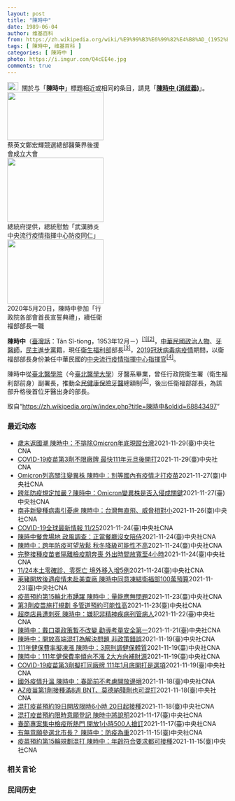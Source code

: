 ```yaml
---
layout: post
title: "陳時中"
date: 1989-06-04
author: 维基百科
from: https://zh.wikipedia.org/wiki/%E9%99%B3%E6%99%82%E4%B8%AD_(1952%E5%B9%B4)
tags: [ 陳時中, 维基百科 ]
categories: [ 陳時中 ]
photo: https://i.imgur.com/Q4cEE4e.jpg
comments: true
---
```

<div class="mw-parser-output"><div id="noteTA-54dafe5e" class="noteTA"><div class="noteTA-group"><div data-noteta-group-source="module" data-noteta-group="Medicine"></div></div></div>
<div role="note" class="hatnote navigation-not-searchable"><a href="/wiki/Wikipedia:%E6%B6%88%E6%AD%A7%E4%B9%89" title="Wikipedia:消歧义"><img alt="Disambig gray.svg" src="//upload.wikimedia.org/wikipedia/commons/thumb/5/5f/Disambig_gray.svg/25px-Disambig_gray.svg.png" decoding="async" width="25" height="19" srcset="//upload.wikimedia.org/wikipedia/commons/thumb/5/5f/Disambig_gray.svg/38px-Disambig_gray.svg.png 1.5x, //upload.wikimedia.org/wikipedia/commons/thumb/5/5f/Disambig_gray.svg/50px-Disambig_gray.svg.png 2x" data-file-width="220" data-file-height="168"></a><style data-mw-deduplicate="TemplateStyles:r67269465">.mw-parser-output .ifmobile>.mobile:nth-child(2n){display:none}</style><span class="ifmobile"><span class="nomobile">&nbsp;&nbsp;</span><span class="mobile"></span></span>關於与「<b>陳時中</b>」標題相近或相同的条目，請見「<b><a href="/wiki/%E9%99%B3%E6%99%82%E4%B8%AD_(%E6%B6%88%E6%AD%A7%E7%BE%A9)" class="mw-disambig" title="陳時中 (消歧義)">陳時中 (消歧義)</a></b>」。</div>

<div class="thumb tright"><div class="thumbinner" style="width:222px;"><a href="/wiki/File:%E9%84%AD%E5%AE%8F%E8%BC%9D%E8%88%87%E9%86%AB%E6%94%BF%E4%BA%BA%E5%A3%AB%E5%90%88%E7%85%A7.jpg" class="image"><img alt="" src="//upload.wikimedia.org/wikipedia/commons/thumb/e/e0/%E9%84%AD%E5%AE%8F%E8%BC%9D%E8%88%87%E9%86%AB%E6%94%BF%E4%BA%BA%E5%A3%AB%E5%90%88%E7%85%A7.jpg/220px-%E9%84%AD%E5%AE%8F%E8%BC%9D%E8%88%87%E9%86%AB%E6%94%BF%E4%BA%BA%E5%A3%AB%E5%90%88%E7%85%A7.jpg" decoding="async" width="220" height="110" class="thumbimage" srcset="//upload.wikimedia.org/wikipedia/commons/thumb/e/e0/%E9%84%AD%E5%AE%8F%E8%BC%9D%E8%88%87%E9%86%AB%E6%94%BF%E4%BA%BA%E5%A3%AB%E5%90%88%E7%85%A7.jpg/330px-%E9%84%AD%E5%AE%8F%E8%BC%9D%E8%88%87%E9%86%AB%E6%94%BF%E4%BA%BA%E5%A3%AB%E5%90%88%E7%85%A7.jpg 1.5x, //upload.wikimedia.org/wikipedia/commons/thumb/e/e0/%E9%84%AD%E5%AE%8F%E8%BC%9D%E8%88%87%E9%86%AB%E6%94%BF%E4%BA%BA%E5%A3%AB%E5%90%88%E7%85%A7.jpg/440px-%E9%84%AD%E5%AE%8F%E8%BC%9D%E8%88%87%E9%86%AB%E6%94%BF%E4%BA%BA%E5%A3%AB%E5%90%88%E7%85%A7.jpg 2x" data-file-width="4160" data-file-height="2080"></a>  <div class="thumbcaption"><div class="magnify"><a href="/wiki/File:%E9%84%AD%E5%AE%8F%E8%BC%9D%E8%88%87%E9%86%AB%E6%94%BF%E4%BA%BA%E5%A3%AB%E5%90%88%E7%85%A7.jpg" class="internal" title="放大"></a></div>蔡英文鄭宏輝競選總部醫藥界後援會成立大會</div></div></div>
<div class="thumb tright"><div class="thumbinner" style="width:222px;"><a href="/wiki/File:02.07_%E7%B8%BD%E7%B5%B1%E6%85%B0%E5%8B%89%E3%80%8C%E5%9A%B4%E9%87%8D%E7%89%B9%E6%AE%8A%E5%82%B3%E6%9F%93%E6%80%A7%E8%82%BA%E7%82%8E%E4%B8%AD%E5%A4%AE%E6%B5%81%E8%A1%8C%E7%96%AB%E6%83%85%E6%8C%87%E6%8F%AE%E4%B8%AD%E5%BF%83%E9%98%B2%E7%96%AB%E5%90%8C%E4%BB%81%E3%80%8D_(49500116692).jpg" class="image"><img alt="" src="//upload.wikimedia.org/wikipedia/commons/thumb/9/95/02.07_%E7%B8%BD%E7%B5%B1%E6%85%B0%E5%8B%89%E3%80%8C%E5%9A%B4%E9%87%8D%E7%89%B9%E6%AE%8A%E5%82%B3%E6%9F%93%E6%80%A7%E8%82%BA%E7%82%8E%E4%B8%AD%E5%A4%AE%E6%B5%81%E8%A1%8C%E7%96%AB%E6%83%85%E6%8C%87%E6%8F%AE%E4%B8%AD%E5%BF%83%E9%98%B2%E7%96%AB%E5%90%8C%E4%BB%81%E3%80%8D_%2849500116692%29.jpg/220px-02.07_%E7%B8%BD%E7%B5%B1%E6%85%B0%E5%8B%89%E3%80%8C%E5%9A%B4%E9%87%8D%E7%89%B9%E6%AE%8A%E5%82%B3%E6%9F%93%E6%80%A7%E8%82%BA%E7%82%8E%E4%B8%AD%E5%A4%AE%E6%B5%81%E8%A1%8C%E7%96%AB%E6%83%85%E6%8C%87%E6%8F%AE%E4%B8%AD%E5%BF%83%E9%98%B2%E7%96%AB%E5%90%8C%E4%BB%81%E3%80%8D_%2849500116692%29.jpg" decoding="async" width="220" height="147" class="thumbimage" srcset="//upload.wikimedia.org/wikipedia/commons/thumb/9/95/02.07_%E7%B8%BD%E7%B5%B1%E6%85%B0%E5%8B%89%E3%80%8C%E5%9A%B4%E9%87%8D%E7%89%B9%E6%AE%8A%E5%82%B3%E6%9F%93%E6%80%A7%E8%82%BA%E7%82%8E%E4%B8%AD%E5%A4%AE%E6%B5%81%E8%A1%8C%E7%96%AB%E6%83%85%E6%8C%87%E6%8F%AE%E4%B8%AD%E5%BF%83%E9%98%B2%E7%96%AB%E5%90%8C%E4%BB%81%E3%80%8D_%2849500116692%29.jpg/330px-02.07_%E7%B8%BD%E7%B5%B1%E6%85%B0%E5%8B%89%E3%80%8C%E5%9A%B4%E9%87%8D%E7%89%B9%E6%AE%8A%E5%82%B3%E6%9F%93%E6%80%A7%E8%82%BA%E7%82%8E%E4%B8%AD%E5%A4%AE%E6%B5%81%E8%A1%8C%E7%96%AB%E6%83%85%E6%8C%87%E6%8F%AE%E4%B8%AD%E5%BF%83%E9%98%B2%E7%96%AB%E5%90%8C%E4%BB%81%E3%80%8D_%2849500116692%29.jpg 1.5x, //upload.wikimedia.org/wikipedia/commons/thumb/9/95/02.07_%E7%B8%BD%E7%B5%B1%E6%85%B0%E5%8B%89%E3%80%8C%E5%9A%B4%E9%87%8D%E7%89%B9%E6%AE%8A%E5%82%B3%E6%9F%93%E6%80%A7%E8%82%BA%E7%82%8E%E4%B8%AD%E5%A4%AE%E6%B5%81%E8%A1%8C%E7%96%AB%E6%83%85%E6%8C%87%E6%8F%AE%E4%B8%AD%E5%BF%83%E9%98%B2%E7%96%AB%E5%90%8C%E4%BB%81%E3%80%8D_%2849500116692%29.jpg/440px-02.07_%E7%B8%BD%E7%B5%B1%E6%85%B0%E5%8B%89%E3%80%8C%E5%9A%B4%E9%87%8D%E7%89%B9%E6%AE%8A%E5%82%B3%E6%9F%93%E6%80%A7%E8%82%BA%E7%82%8E%E4%B8%AD%E5%A4%AE%E6%B5%81%E8%A1%8C%E7%96%AB%E6%83%85%E6%8C%87%E6%8F%AE%E4%B8%AD%E5%BF%83%E9%98%B2%E7%96%AB%E5%90%8C%E4%BB%81%E3%80%8D_%2849500116692%29.jpg 2x" data-file-width="2048" data-file-height="1365"></a>  <div class="thumbcaption"><div class="magnify"><a href="/wiki/File:02.07_%E7%B8%BD%E7%B5%B1%E6%85%B0%E5%8B%89%E3%80%8C%E5%9A%B4%E9%87%8D%E7%89%B9%E6%AE%8A%E5%82%B3%E6%9F%93%E6%80%A7%E8%82%BA%E7%82%8E%E4%B8%AD%E5%A4%AE%E6%B5%81%E8%A1%8C%E7%96%AB%E6%83%85%E6%8C%87%E6%8F%AE%E4%B8%AD%E5%BF%83%E9%98%B2%E7%96%AB%E5%90%8C%E4%BB%81%E3%80%8D_(49500116692).jpg" class="internal" title="放大"></a></div>總統府提供，總統慰勉「武漢肺炎中央流行疫情指揮中心防疫同仁」</div></div></div>
<div class="thumb tright"><div class="thumbinner" style="width:222px;"><a href="/wiki/File:05.20_%E7%B8%BD%E7%B5%B1%E4%B8%BB%E6%8C%81%E3%80%8C%E8%A1%8C%E6%94%BF%E9%99%A2%E5%89%AF%E9%99%A2%E9%95%B7%E6%9A%A8%E5%90%84%E9%83%A8%E6%9C%83%E9%A6%96%E9%95%B7%E5%AE%A3%E8%AA%93%E5%85%B8%E7%A6%AE%E3%80%8D-%E9%99%B3%E6%99%82%E4%B8%AD.jpg" class="image"><img alt="" src="//upload.wikimedia.org/wikipedia/commons/thumb/a/aa/05.20_%E7%B8%BD%E7%B5%B1%E4%B8%BB%E6%8C%81%E3%80%8C%E8%A1%8C%E6%94%BF%E9%99%A2%E5%89%AF%E9%99%A2%E9%95%B7%E6%9A%A8%E5%90%84%E9%83%A8%E6%9C%83%E9%A6%96%E9%95%B7%E5%AE%A3%E8%AA%93%E5%85%B8%E7%A6%AE%E3%80%8D-%E9%99%B3%E6%99%82%E4%B8%AD.jpg/220px-05.20_%E7%B8%BD%E7%B5%B1%E4%B8%BB%E6%8C%81%E3%80%8C%E8%A1%8C%E6%94%BF%E9%99%A2%E5%89%AF%E9%99%A2%E9%95%B7%E6%9A%A8%E5%90%84%E9%83%A8%E6%9C%83%E9%A6%96%E9%95%B7%E5%AE%A3%E8%AA%93%E5%85%B8%E7%A6%AE%E3%80%8D-%E9%99%B3%E6%99%82%E4%B8%AD.jpg" decoding="async" width="220" height="147" class="thumbimage" srcset="//upload.wikimedia.org/wikipedia/commons/thumb/a/aa/05.20_%E7%B8%BD%E7%B5%B1%E4%B8%BB%E6%8C%81%E3%80%8C%E8%A1%8C%E6%94%BF%E9%99%A2%E5%89%AF%E9%99%A2%E9%95%B7%E6%9A%A8%E5%90%84%E9%83%A8%E6%9C%83%E9%A6%96%E9%95%B7%E5%AE%A3%E8%AA%93%E5%85%B8%E7%A6%AE%E3%80%8D-%E9%99%B3%E6%99%82%E4%B8%AD.jpg/330px-05.20_%E7%B8%BD%E7%B5%B1%E4%B8%BB%E6%8C%81%E3%80%8C%E8%A1%8C%E6%94%BF%E9%99%A2%E5%89%AF%E9%99%A2%E9%95%B7%E6%9A%A8%E5%90%84%E9%83%A8%E6%9C%83%E9%A6%96%E9%95%B7%E5%AE%A3%E8%AA%93%E5%85%B8%E7%A6%AE%E3%80%8D-%E9%99%B3%E6%99%82%E4%B8%AD.jpg 1.5x, //upload.wikimedia.org/wikipedia/commons/thumb/a/aa/05.20_%E7%B8%BD%E7%B5%B1%E4%B8%BB%E6%8C%81%E3%80%8C%E8%A1%8C%E6%94%BF%E9%99%A2%E5%89%AF%E9%99%A2%E9%95%B7%E6%9A%A8%E5%90%84%E9%83%A8%E6%9C%83%E9%A6%96%E9%95%B7%E5%AE%A3%E8%AA%93%E5%85%B8%E7%A6%AE%E3%80%8D-%E9%99%B3%E6%99%82%E4%B8%AD.jpg/440px-05.20_%E7%B8%BD%E7%B5%B1%E4%B8%BB%E6%8C%81%E3%80%8C%E8%A1%8C%E6%94%BF%E9%99%A2%E5%89%AF%E9%99%A2%E9%95%B7%E6%9A%A8%E5%90%84%E9%83%A8%E6%9C%83%E9%A6%96%E9%95%B7%E5%AE%A3%E8%AA%93%E5%85%B8%E7%A6%AE%E3%80%8D-%E9%99%B3%E6%99%82%E4%B8%AD.jpg 2x" data-file-width="2508" data-file-height="1672"></a>  <div class="thumbcaption"><div class="magnify"><a href="/wiki/File:05.20_%E7%B8%BD%E7%B5%B1%E4%B8%BB%E6%8C%81%E3%80%8C%E8%A1%8C%E6%94%BF%E9%99%A2%E5%89%AF%E9%99%A2%E9%95%B7%E6%9A%A8%E5%90%84%E9%83%A8%E6%9C%83%E9%A6%96%E9%95%B7%E5%AE%A3%E8%AA%93%E5%85%B8%E7%A6%AE%E3%80%8D-%E9%99%B3%E6%99%82%E4%B8%AD.jpg" class="internal" title="放大"></a></div>2020年5月20日，陳時中參加「行政院各部會首長宣誓典禮」，續任衛福部部長一職</div></div></div>
<p><b>陳時中</b>（<a href="/wiki/%E8%87%BA%E7%81%A3%E8%A9%B1" title="臺灣話">臺灣話</a>：<span lang="nan"><style data-mw-deduplicate="TemplateStyles:r58929728">.mw-parser-output .sans-serif{font-family:-apple-system,BlinkMacSystemFont,"Segoe UI",Roboto,Lato,"Helvetica Neue",Helvetica,Arial,sans-serif}</style><span class="sans-serif"><span lang="nan">Tân Sî-tiong</span></span></span>，1953年12月<span class="useeditintro" title="Template:BLP editintro">－</span>）<sup id="cite_ref-1" class="reference"><a href="#cite_note-1">[1]</a></sup><sup id="cite_ref-2" class="reference"><a href="#cite_note-2">[2]</a></sup>，<a href="/wiki/%E4%B8%AD%E8%8F%AF%E6%B0%91%E5%9C%8B" title="中華民國">中華民國</a><a href="/wiki/%E6%94%BF%E6%B2%BB%E4%BA%BA%E7%89%A9" title="政治人物">政治人物</a>、<a href="/wiki/%E7%89%99%E9%86%AB%E5%B8%AB" class="mw-redirect" title="牙醫師">牙醫師</a>，<a href="/wiki/%E6%B0%91%E4%B8%BB%E9%80%B2%E6%AD%A5%E9%BB%A8" title="民主進步黨">民主進步黨</a>籍，現任<a href="/wiki/%E4%B8%AD%E8%8F%AF%E6%B0%91%E5%9C%8B%E8%A1%9B%E7%94%9F%E7%A6%8F%E5%88%A9%E9%83%A8" title="中華民國衛生福利部">衛生福利部</a>部長<sup id="cite_ref-3" class="reference"><a href="#cite_note-3">[3]</a></sup>，<a href="/wiki/2019%E5%86%A0%E7%8B%80%E7%97%85%E6%AF%92%E7%97%85%E8%87%BA%E7%81%A3%E7%96%AB%E6%83%85" title="2019冠狀病毒病臺灣疫情">2019冠狀病毒病疫情</a>期間，以衛福部部長身份兼任中華民國的<a href="/wiki/%E5%9C%8B%E5%AE%B6%E8%A1%9B%E7%94%9F%E6%8C%87%E6%8F%AE%E4%B8%AD%E5%BF%83%E4%B8%AD%E5%A4%AE%E6%B5%81%E8%A1%8C%E7%96%AB%E6%83%85%E6%8C%87%E6%8F%AE%E4%B8%AD%E5%BF%83" title="國家衛生指揮中心中央流行疫情指揮中心">中央流行疫情指揮中心</a><a href="/wiki/%E6%8C%87%E6%8F%AE%E5%AE%98" title="指揮官">指揮官</a><sup id="cite_ref-4" class="reference"><a href="#cite_note-4">[4]</a></sup>。
</p><p>陳時中從<a href="/wiki/%E8%87%BA%E5%8C%97%E9%86%AB%E5%AD%B8%E9%99%A2" class="mw-redirect" title="臺北醫學院">臺北醫學院</a>（今<a href="/wiki/%E8%87%BA%E5%8C%97%E9%86%AB%E5%AD%B8%E5%A4%A7%E5%AD%B8" title="臺北醫學大學">臺北醫學大學</a>）牙醫系畢業，曾任行政院衛生署（衛生福利部前身）副署長，推動<a href="/wiki/%E5%85%A8%E6%B0%91%E5%81%A5%E5%BA%B7%E4%BF%9D%E9%9A%AA" title="全民健康保險">全民健康保險</a><a href="/wiki/%E7%89%99%E9%86%AB" title="牙醫">牙醫</a>總額制<sup id="cite_ref-5" class="reference"><a href="#cite_note-5">[5]</a></sup>，後出任衛福部部長，為該部升格後首位牙醫出身的部長。
</p>
</div><noscript><img src="//zh.wikipedia.org/wiki/Special:CentralAutoLogin/start?type=1x1" alt="" title="" width="1" height="1" style="border: none; position: absolute;"></noscript>
<div class="printfooter">取自“<a dir="ltr" href="https://zh.wikipedia.org/w/index.php?title=陳時中&amp;oldid=68843497">https://zh.wikipedia.org/w/index.php?title=陳時中&amp;oldid=68843497</a>”</div><div id="recent-news"><h3>最近动态</h3><ul><li><a href="https://nodebe4.github.io/waimei/2021-11-29/%E6%AD%B2%E6%9C%AB%E8%BF%94%E5%9C%8B%E6%BD%AE-%E9%99%B3%E6%99%82%E4%B8%AD-%E4%B8%8D%E6%8E%92%E9%99%A4Omicron%E5%B9%B4%E5%BA%95%E7%8F%BE%E8%B9%A4%E5%8F%B0%E7%81%A3" title="歲末返國潮 陳時中：不排除Omicron年底現蹤台灣—— （中央社記者陳婕翎台北30日電）各國陸續現Omicron變種病毒個案，歲末返國潮，病毒擴散風險攀升，指揮中心指揮官陳時中今天說，不排除O...">歲末返國潮 陳時中：不排除Omicron年底現蹤台灣</a><time>2021-11-29</time><a class="tag">(臺)中央社CNA</a></li>
<li><a href="https://nodebe4.github.io/waimei/2021-11-29/COVID-19%E7%96%AB%E8%8B%97%E7%AC%AC3%E5%8A%91%E4%B8%8D%E9%99%90%E5%BB%A0%E7%89%8C-%E6%9C%80%E5%BF%AB111%E5%B9%B4%E5%85%83%E6%97%A6%E5%BE%8C%E9%96%8B%E6%89%93" title="COVID-19疫苗第3劑不限廠牌 最快111年元旦後開打—— 指揮中心指揮官陳時中29日表示，第3劑COVID-19疫苗最快於明年1月1日後開打，且不限制疫苗廠牌。（中央社檔案照片） （中央社...">COVID-19疫苗第3劑不限廠牌 最快111年元旦後開打</a><time>2021-11-29</time><a class="tag">(臺)中央社CNA</a></li>
<li><a href="https://nodebe4.github.io/waimei/2021-11-27/Omicron%E5%88%97%E9%AB%98%E9%97%9C%E6%B3%A8%E8%AE%8A%E7%95%B0%E6%A0%AA-%E9%99%B3%E6%99%82%E4%B8%AD-%E5%88%A5%E7%AD%89%E5%9C%8B%E5%85%A7%E6%9C%89%E7%96%AB%E6%83%85%E6%89%8D%E6%89%93%E7%96%AB%E8%8B%97" title="Omicron列高關注變異株 陳時中：別等國內有疫情才打疫苗—— 中央流行疫情指揮中心指揮官陳時中28日說，中央面對Omicron變種已做好準備，滾動式修訂防疫規範，但民眾也不要等到有疫情才打疫...">Omicron列高關注變異株 陳時中：別等國內有疫情才打疫苗</a><time>2021-11-27</time><a class="tag">(臺)中央社CNA</a></li>
<li><a href="https://nodebe4.github.io/waimei/2021-11-27/%E8%B7%A8%E5%B9%B4%E9%98%B2%E7%96%AB%E8%A6%8F%E5%AE%9A%E5%8A%A0%E5%9A%B4-%E9%99%B3%E6%99%82%E4%B8%AD-Omicron%E8%AE%8A%E7%95%B0%E6%A0%AA%E6%98%AF%E5%90%A6%E5%85%A5%E4%BE%B5%E6%88%90%E9%97%9C%E9%8D%B5" title="跨年防疫規定加嚴？陳時中：Omicron變異株是否入侵成關鍵—— 疫情指揮中心指揮官陳時中表示，萬一Omicron變異株入侵社區，各種防疫規定都會趨嚴，跨年防疫規定也不例外，將根據疫情滾動式調整...">跨年防疫規定加嚴？陳時中：Omicron變異株是否入侵成關鍵</a><time>2021-11-27</time><a class="tag">(臺)中央社CNA</a></li>
<li><a href="https://nodebe4.github.io/waimei/2021-11-26/%E5%8D%97%E9%9D%9E%E6%96%B0%E8%AE%8A%E7%A8%AE%E7%97%85%E6%AF%92%E5%BC%95%E6%86%82%E6%85%AE-%E9%99%B3%E6%99%82%E4%B8%AD-%E5%8F%B0%E7%81%A3%E7%84%A1%E7%9B%B4%E9%A3%9B-%E5%A8%81%E8%84%85%E7%9B%B8%E5%B0%8D%E5%B0%8F" title="南非新變種病毒引憂慮 陳時中：台灣無直飛、威脅相對小—— 南非新變異株近期在南非周圍國家現蹤，指揮中心指揮官陳時中26日表示，台灣無直飛航班，直接威脅相對小。（圖取自Pixabay圖庫） （中央...">南非新變種病毒引憂慮 陳時中：台灣無直飛、威脅相對小</a><time>2021-11-26</time><a class="tag">(臺)中央社CNA</a></li>
<li><a href="https://nodebe4.github.io/waimei/2021-11-24/COVID-19%E5%85%A8%E7%90%83%E6%9C%80%E6%96%B0%E6%83%85%E5%A0%B1-11-25" title="COVID-19全球最新情報 11/25—— 中央流行疫情指揮中心指揮官陳時中宣布，24日台灣沒有新增COVID-19本土病例，也沒有死亡個案。（中央社檔案照片） （中央社台北25日電）中東歐疫...">COVID-19全球最新情報 11/25</a><time>2021-11-24</time><a class="tag">(臺)中央社CNA</a></li>
<li><a href="https://nodebe4.github.io/waimei/2021-11-24/%E9%99%B3%E6%99%82%E4%B8%AD%E9%A4%90%E6%9C%83%E5%A0%B4%E5%9C%B0-%E6%94%BF%E9%A2%A8%E8%AA%BF%E6%9F%A5-%E6%AD%A3%E7%95%B6%E9%A4%90%E5%BB%B3%E6%B2%92%E5%A5%B3%E9%99%AA%E4%BE%8D" title="陳時中餐會場地 政風調查：正當餐廳沒女陪侍—— 網路流傳衛福部長陳時中餐會嗨唱影片並遭疑為女陪侍場所，經政風人調查，現場是沒女陪侍的正當義式餐廳。（中央社檔案照片） （中央社記者劉世怡台北24日...">陳時中餐會場地 政風調查：正當餐廳沒女陪侍</a><time>2021-11-24</time><a class="tag">(臺)中央社CNA</a></li>
<li><a href="https://nodebe4.github.io/waimei/2021-11-24/%E9%99%B3%E6%99%82%E4%B8%AD-%E8%B7%A8%E5%B9%B4%E9%98%B2%E7%96%AB%E5%8F%AF%E6%9C%9B%E6%94%BE%E9%AC%86-%E7%A7%8B%E5%86%AC%E9%99%8D%E7%B4%9A%E5%8F%AF%E8%83%BD%E6%80%A7%E4%B8%8D%E9%AB%98" title="陳時中：跨年防疫可望放鬆 秋冬降級可能性不高—— （中央社記者江慧珺、張茗喧台北24日電）COVID-19疫情穩定，加上疫苗持續接種，指揮中心指揮官陳時中今天表示，跨年活動防疫規定可望比去年寬鬆...">陳時中：跨年防疫可望放鬆 秋冬降級可能性不高</a><time>2021-11-24</time><a class="tag">(臺)中央社CNA</a></li>
<li><a href="https://nodebe4.github.io/waimei/2021-11-24/%E5%AE%8C%E6%95%B4%E6%8E%A5%E7%A8%AE%E7%96%AB%E8%8B%97%E8%80%85%E9%9A%94%E9%9B%A2%E6%AA%A2%E7%96%AB%E6%9C%9F%E5%A5%94%E5%96%AA-%E5%A4%96%E5%87%BA%E6%99%82%E9%96%93%E6%94%BE%E5%AF%AC%E8%87%B34%E5%B0%8F%E6%99%82" title="完整接種疫苗者隔離檢疫期奔喪 外出時間放寬至4小時—— 指揮中心指揮官陳時中宣布，居家檢疫、隔離者若完整接種疫苗，外出奔喪或探視的時間將從每天2小時放寬至4小時。（指揮中心提供） （中央社記者張...">完整接種疫苗者隔離檢疫期奔喪 外出時間放寬至4小時</a><time>2021-11-24</time><a class="tag">(臺)中央社CNA</a></li>
<li><a href="https://nodebe4.github.io/waimei/2021-11-24/11-24%E6%9C%AC%E5%9C%9F%E9%9B%B6%E7%A2%BA%E8%A8%BA-%E9%9B%B6%E6%AD%BB%E4%BA%A1-%E5%A2%83%E5%A4%96%E7%A7%BB%E5%85%A5%E5%A2%9E5%E4%BE%8B" title="11/24本土零確診、零死亡 境外移入增5例—— （中央社記者張茗喧、江慧珺台北24日電）中央流行疫情指揮中心指揮官陳時中宣布，今天國內沒有新增COVID-19（2019冠狀病毒疾病）本土病例，...">11/24本土零確診、零死亡  境外移入增5例</a><time>2021-11-24</time><a class="tag">(臺)中央社CNA</a></li>
<li><a href="https://nodebe4.github.io/waimei/2021-11-23/%E8%90%8A%E8%B1%AC%E9%96%8B%E6%94%BE%E5%BE%8C%E9%81%87%E7%96%AB%E6%83%85%E6%9C%AA%E8%B5%B4%E7%BE%8E%E6%9F%A5%E5%BB%A0-%E9%99%B3%E6%99%82%E4%B8%AD%E5%90%8C%E6%84%8F%E5%87%8D%E7%B5%90%E8%A1%9B%E7%A6%8F%E9%83%A8100%E8%90%AC%E9%A0%90%E7%AE%97" title="萊豬開放後遇疫情未赴美查廠 陳時中同意凍結衛福部100萬預算—— （中央社記者郭建伸台北24日電）在野黨立委今天在立法院衛環委員會上質疑，政府開放進口萊豬但至今尚未赴美查廠，提案凍結衛福部相關預...">萊豬開放後遇疫情未赴美查廠 陳時中同意凍結衛福部100萬預算</a><time>2021-11-23</time><a class="tag">(臺)中央社CNA</a></li>
<li><a href="https://nodebe4.github.io/waimei/2021-11-23/%E7%96%AB%E8%8B%97%E9%A0%90%E7%B4%84%E7%AC%AC15%E8%BC%AA%E5%8C%97%E5%B8%82%E8%B8%B4%E8%BA%8D-%E9%99%B3%E6%99%82%E4%B8%AD-%E9%87%8F%E8%83%BD%E6%87%89%E7%84%A1%E5%95%8F%E9%A1%8C" title="疫苗預約第15輪北市踴躍 陳時中：量能應無問題—— 對於外界關心第15輪COVID-19疫苗是否量能不足。衛生福利部長陳時中24日表示，台北市量能應沒有問題。（中央社檔案照片） （中央社記者郭建...">疫苗預約第15輪北市踴躍 陳時中：量能應無問題</a><time>2021-11-23</time><a class="tag">(臺)中央社CNA</a></li>
<li><a href="https://nodebe4.github.io/waimei/2021-11-23/%E7%AC%AC3%E5%8A%91%E7%96%AB%E8%8B%97%E6%96%BD%E6%89%93%E8%A6%8F%E5%8A%83-%E5%A4%9A%E7%AE%A1%E9%81%93%E9%A0%90%E7%B4%84%E5%8F%AF%E8%83%BD%E6%80%A7%E9%AB%98" title="第3劑疫苗施打規劃 多管道預約可能性高—— 疫情指揮中心指揮官陳時中23日說，目前疫苗預約施打已採3軌並行，未來追加第3劑同樣採多管道並行的可能性高。（中央社檔案照片） （中央社記者江慧珺、張茗...">第3劑疫苗施打規劃 多管道預約可能性高</a><time>2021-11-23</time><a class="tag">(臺)中央社CNA</a></li>
<li><a href="https://nodebe4.github.io/waimei/2021-11-22/%E8%B6%85%E5%95%86%E5%BA%97%E5%93%A1%E9%81%AD%E5%88%BA%E6%AD%BB-%E9%99%B3%E6%99%82%E4%B8%AD-%E5%AB%8C%E7%8A%AF%E9%9D%9E%E7%B2%BE%E7%A5%9E%E7%96%BE%E7%97%85%E5%88%97%E7%AE%A1%E7%97%85%E4%BA%BA" title="超商店員遭刺死 陳時中：嫌犯非精神疾病列管病人—— 超商店員因勸導顧客戴口罩遭刺死，衛福部長陳時中表示，該嫌犯不是精神疾病的列管病人。（中央社檔案照片） （中央社記者郭建伸台北22日電）超商店員...">超商店員遭刺死 陳時中：嫌犯非精神疾病列管病人</a><time>2021-11-22</time><a class="tag">(臺)中央社CNA</a></li>
<li><a href="https://nodebe4.github.io/waimei/2021-11-21/%E9%99%B3%E6%99%82%E4%B8%AD-%E6%88%B4%E5%8F%A3%E7%BD%A9%E6%94%BF%E7%AD%96%E6%9A%AB%E4%B8%8D%E6%94%B9%E8%AE%8A-%E5%8B%B8%E5%B0%8E%E8%80%83%E9%87%8F%E5%AE%89%E5%85%A8%E7%AC%AC%E4%B8%80" title="陳時中：戴口罩政策暫不改變 勸導考量安全第一—— 超商店員勸導戴口罩卻遭刺死，外界關注是否彈性調整戴口罩政策。衛生福利部長陳時中22日表示，戴口罩政策暫時不會改變，勸導戴口罩仍要以自身安全為第一...">陳時中：戴口罩政策暫不改變 勸導考量安全第一</a><time>2021-11-21</time><a class="tag">(臺)中央社CNA</a></li>
<li><a href="https://nodebe4.github.io/waimei/2021-11-19/%E9%99%B3%E6%99%82%E4%B8%AD-%E9%96%8B%E6%94%BE%E9%AB%98%E7%AB%AF%E6%B7%B7%E6%89%93%E7%82%BA%E8%A7%A3%E6%B1%BA%E5%95%8F%E9%A1%8C-%E9%9D%9E%E6%94%BF%E7%AD%96%E9%8C%AF%E8%AA%A4" title="陳時中：開放高端混打為解決問題 非政策錯誤—— （中央社記者張茗喧台北20日電）接種高端疫苗者若需出國，可再打2劑國際認證疫苗，民進黨立委高嘉瑜認為政府應道歉。指揮中心指揮官陳時中今天表示，這是...">陳時中：開放高端混打為解決問題 非政策錯誤</a><time>2021-11-19</time><a class="tag">(臺)中央社CNA</a></li>
<li><a href="https://nodebe4.github.io/waimei/2021-11-19/111%E5%B9%B4%E5%81%A5%E4%BF%9D%E8%B2%BB%E7%8E%87%E6%93%AC%E5%87%8D%E6%BC%B2-%E9%99%B3%E6%99%82%E4%B8%AD-3%E5%8E%9F%E5%89%87%E8%AA%BF%E5%81%A5%E4%BF%9D%E9%AB%94%E8%B3%AA" title="111年健保費率擬凍漲 陳時中：3原則調健保體質—— （中央社記者張茗喧台北20日電）明年底健保安全準備金可能低於一個月，健保費恐漲。衛福部長陳時中今天表示，明年健保費率傾向不調，將在提升品質、...">111年健保費率擬凍漲  陳時中：3原則調健保體質</a><time>2021-11-19</time><a class="tag">(臺)中央社CNA</a></li>
<li><a href="https://nodebe4.github.io/waimei/2021-11-19/%E9%99%B3%E6%99%82%E4%B8%AD-111%E5%B9%B4%E5%81%A5%E4%BF%9D%E8%B2%BB%E7%8E%87%E5%82%BE%E5%90%91%E4%B8%8D%E6%BC%B2-2%E5%A4%A7%E6%96%B9%E5%90%91%E8%A3%9C%E8%B2%A1%E6%BA%90" title="陳時中：111年健保費率傾向不漲 2大方向補財源—— 衛福部長陳時中19日表示，明年健保費率傾向不調漲。（中央社檔案照片） （中央社記者張茗喧台北19日電）因應明年健保安全準備金將見底，健保費率...">陳時中：111年健保費率傾向不漲 2大方向補財源</a><time>2021-11-19</time><a class="tag">(臺)中央社CNA</a></li>
<li><a href="https://nodebe4.github.io/waimei/2021-11-19/COVID-19%E7%96%AB%E8%8B%97%E7%AC%AC3%E5%8A%91%E6%93%AC%E6%89%93%E5%90%8C%E5%BB%A0%E7%89%8C-111%E5%B9%B41%E6%9C%88%E5%BA%95%E9%96%8B%E6%89%93%E6%98%AF%E9%81%B8%E9%A0%85" title="COVID-19疫苗第3劑擬打同廠牌 111年1月底開打是選項—— （中央社記者張茗喧、陳婕翎台北19日電）全球紛紛開打第3劑COVID-19疫苗，國內規劃為何備受矚目。指揮中心指揮官陳時中今天...">COVID-19疫苗第3劑擬打同廠牌 111年1月底開打是選項</a><time>2021-11-19</time><a class="tag">(臺)中央社CNA</a></li>
<li><a href="https://nodebe4.github.io/waimei/2021-11-18/%E5%9C%8B%E5%A4%96%E7%96%AB%E6%83%85%E5%8D%87%E6%BA%AB-%E9%99%B3%E6%99%82%E4%B8%AD-%E6%98%A5%E7%AF%80%E5%89%8D%E4%B8%8D%E8%80%83%E6%85%AE%E9%96%8B%E6%94%BE%E9%82%8A%E5%A2%83" title="國外疫情升溫 陳時中：春節前不考慮開放邊境—— 國際間COVID-19疫情升溫，指揮中心指揮官陳時中18日說，國外放鬆要等春節過後才會考慮。（中央社檔案照片） （中央社記者江慧珺、許秩維台北18...">國外疫情升溫 陳時中：春節前不考慮開放邊境</a><time>2021-11-18</time><a class="tag">(臺)中央社CNA</a></li>
<li><a href="https://nodebe4.github.io/waimei/2021-11-18/AZ%E7%96%AB%E8%8B%97%E7%AC%AC1%E5%8A%91%E6%8E%A5%E7%A8%AE%E6%BB%BF8%E9%80%B1-BNT-%E8%8E%AB%E5%BE%B7%E7%B4%8D%E6%AE%98%E5%8A%91%E4%B9%9F%E5%8F%AF%E6%B7%B7%E6%89%93" title="AZ疫苗第1劑接種滿8週 BNT、莫德納殘劑也可混打—— （中央社記者江慧珺、許秩維台北18日電）疫情指揮中心開放AZ混打BNT、莫德納疫苗預約接種，指揮官陳時中今天說，只要符合混打資格的民眾，...">AZ疫苗第1劑接種滿8週 BNT、莫德納殘劑也可混打</a><time>2021-11-18</time><a class="tag">(臺)中央社CNA</a></li>
<li><a href="https://nodebe4.github.io/waimei/2021-11-18/%E6%B7%B7%E6%89%93%E7%96%AB%E8%8B%97%E9%A0%90%E7%B4%8419%E6%97%A5%E9%96%8B%E6%94%BE%E9%99%90%E6%99%826%E5%B0%8F%E6%99%82-20%E6%97%A5%E8%B5%B7%E6%8E%A5%E7%A8%AE" title="混打疫苗預約19日開放限時6小時 20日起接種—— 指揮中心指揮官陳時中宣布，第14輪疫苗將加開AZ混打預約，19日上午10時至下午4時開放預約，並於20至21日施打。（中央社檔案照片） （中央...">混打疫苗預約19日開放限時6小時 20日起接種</a><time>2021-11-18</time><a class="tag">(臺)中央社CNA</a></li>
<li><a href="https://nodebe4.github.io/waimei/2021-11-17/%E6%B7%B7%E6%89%93%E7%96%AB%E8%8B%97%E9%A0%90%E7%B4%84%E9%99%90%E6%99%82%E6%84%8F%E9%A1%98%E7%99%BB%E8%A8%98-%E9%99%B3%E6%99%82%E4%B8%AD%E5%B0%87%E8%AA%AA%E6%98%8E" title="混打疫苗預約限時意願登記 陳時中將說明—— （中央社記者江慧珺台北18日電）中央流行疫情指揮中心今天限時開放第1劑接種AZ疫苗者，可混打BNT與莫德納疫苗的意願登記，另第15輪疫苗規劃如何預約施...">混打疫苗預約限時意願登記 陳時中將說明</a><time>2021-11-17</time><a class="tag">(臺)中央社CNA</a></li>
<li><a href="https://nodebe4.github.io/waimei/2021-11-17/%E6%98%A5%E7%AF%80%E5%B0%88%E6%A1%88%E9%9B%86%E4%B8%AD%E6%AA%A2%E7%96%AB%E6%89%80%E7%86%B1%E9%96%80-%E9%96%8B%E6%94%BE1%E5%B0%8F%E6%99%82500%E4%BA%BA%E6%90%B6%E8%A8%82" title="春節專案集中檢疫所熱門 開放1小時500人搶訂—— 中央流行疫情指揮中心釋出3600間的集中檢疫所房間供「7+7」春節專案訂房，指揮官陳時中17日表示，開放訂房1小時，約500人預訂。圖為新北烏...">春節專案集中檢疫所熱門 開放1小時500人搶訂</a><time>2021-11-17</time><a class="tag">(臺)中央社CNA</a></li>
<li><a href="https://nodebe4.github.io/waimei/2021-11-15/%E6%9C%89%E7%84%A1%E6%84%8F%E9%A1%98%E5%8F%83%E9%81%B8%E5%8C%97%E5%B8%82%E9%95%B7-%E9%99%B3%E6%99%82%E4%B8%AD-%E9%98%B2%E7%96%AB%E7%82%BA%E9%87%8D" title="有無意願參選北市長？ 陳時中：防疫為重—— 國民黨立委吳斯懷16日詢問衛生福利部長陳時中（圖）有沒有意願參選台北市長？陳時中對此答覆，「防疫為重」。（中央社檔案照片） （中央社記者范正祥台北16...">有無意願參選北市長？ 陳時中：防疫為重</a><time>2021-11-15</time><a class="tag">(臺)中央社CNA</a></li>
<li><a href="https://nodebe4.github.io/waimei/2021-11-15/%E7%96%AB%E8%8B%97%E9%A0%90%E7%B4%84%E7%AC%AC15%E8%BC%AA%E8%A6%8F%E5%8A%83%E6%B7%B7%E6%89%93-%E9%99%B3%E6%99%82%E4%B8%AD-%E5%B9%B4%E9%BD%A1%E7%AC%A6%E5%90%88%E8%A6%81%E6%B1%82%E9%83%BD%E5%8F%AF%E6%8E%A5%E7%A8%AE" title="疫苗預約第15輪規劃混打 陳時中：年齡符合要求都可接種—— 衛福部長陳時中16日說，第15輪COVID-19疫苗的混打規劃劑量還需再精算，但只要符合疫苗本身所要求的年齡，都可以施打。圖為高捷美麗...">疫苗預約第15輪規劃混打 陳時中：年齡符合要求都可接種</a><time>2021-11-15</time><a class="tag">(臺)中央社CNA</a></li>
</ul></div><div id="open-opinion"><h3>相关言论</h3><ul></ul></div><div id="mjls-record"><h3>民间历史</h3><ul></ul></div>